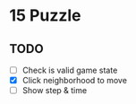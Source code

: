 # 15 Puzzle

## TODO

- [ ] Check is valid game state
- [x] Click neighborhood to move
- [ ] Show step & time
